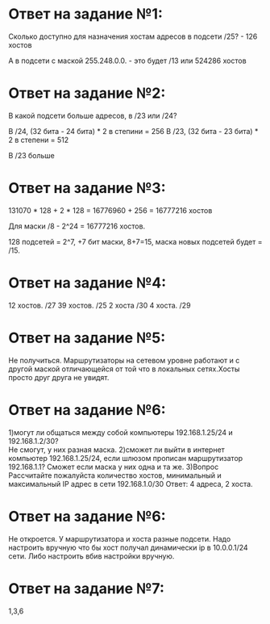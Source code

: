 # Ответ на задание №1:

Сколько доступно для назначения хостам адресов в подсети /25? - 126 хостов

А в подсети с маской 255.248.0.0. - это будет /13 или 524286 хостов

# Ответ на задание №2:

В какой подсети больше адресов, в /23 или /24?

В /24, (32 бита - 24 бита) * 2  в степини = 256
В /23, (32 бита - 23 бита) *  2 в степени = 512

В /23 больше 
# Ответ на задание №3:

131070 * 128 + 2 * 128 = 16776960 + 256 = 16777216 хостов

Для маски /8 - 2^24 = 16777216 хостов.

128 подсетей = 2^7, +7 бит маски, 8+7=15, маска новых подсетей будет = /15.


# Ответ на задание №4:


12 хостов.  /27
39 хостов. /25
2 хоста   /30
4 хоста. /29

# Ответ на задание №5:
Не получиться. Маршрутизаторы на сетевом уровне работают и с другой маской отличающейся от той что в локальных сетях.Хосты просто друг друга не увидят.

# Ответ на задание №6:

1)могут ли общаться между собой компьютеры 192.168.1.25/24 и 192.168.1.2/30?  
Не смогут, у них разная маска. 
2)сможет ли выйти в интернет компьютер 192.168.1.25/24, если шлюзом прописан маршрутизатор 192.168.1.1?
Сможет если маска у них одна и та же.
3)Вопрос Рассчитайте пожалуйста количество хостов, минимальный и максимальный IP адрес в сети 192.168.1.0/30
Ответ: 4 адреса, 2 хоста.


# Ответ на задание №6:
Не откроется. У маршрутизатора и хоста разные подсети. Надо настроить вручную что бы хост получал динамически ip в 10.0.0.1/24 сети. Либо настроить вбив настройки вручную.

# Ответ на задание №7:

1,3,6





